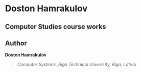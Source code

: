 # Doston Hamrakulov

## Computer Studies course works



## Author
**Doston Hamrakulov**
>*Computer Systems, Riga Technical University, Riga, Latvia*
